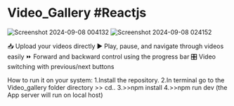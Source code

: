 # Video_Gallery #Reactjs
![Screenshot 2024-09-08 004132](https://github.com/user-attachments/assets/40cfd200-ec00-4a52-8341-68ec8903117f)
![Screenshot 2024-09-08 024152](https://github.com/user-attachments/assets/72022a77-d755-430b-9148-5223ff0ccb2c)

📥 Upload your videos directly
▶️ Play, pause, and navigate through videos easily
⏩ Forward and backward control using the progress bar
🎛️ Video switching with previous/next buttons

How to run it on your system:
1.Install the repository.
2.In terminal go to the Video_gallery folder directory >> cd..
3.>>npm install
4.>>npm run dev (the App server will run on local host)

